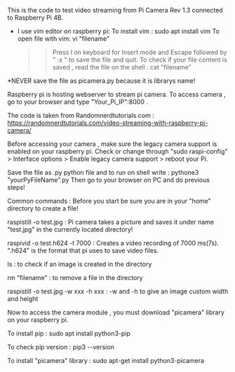 This is the code to test video streaming from Pi Camera Rev 1.3 connected to Raspberry Pi 4B.
* I use vim editor on raspberry pi: 
  To install vim : sudo apt install vim
  To open file with vim: vi "filename" 
  >> Press I on keyboard for Insert mode and Escape followed by " :x " to save the file and quit.
  To check if your file content is saved , read the file on the shell : cat "filename" 

*NEVER save the file as picamera.py because it is librarys name!


Raspberry pi is hosting webserver to stream pi camera. To access camera , go to your browser and type "Your_Pi_IP":8000 . 

The code is taken from Randomnerdtutorials.com : https://randomnerdtutorials.com/video-streaming-with-raspberry-pi-camera/

Before accessing your camera , make sure the legacy camera support is enabled on your raspberry pi. Check or change through "sudo raspi-config" > Interface options > Enable legacy camera support > reboot your Pi.

Save the file as .py python file and to run on shell write : pythone3 "yourPyFileName".py
Then go to your browser on PC and do previous steps!

Common commands :  Before you start be sure you are in your "home" directory to create a file!
  
  raspistill -o test.jpg  : Pi camera takes a picture and saves it under name "test.jpg" in the currently located directory! 
  
  raspivid -o test.h624 -t 7000 : Creates a video recording of 7000 ms(7s). ".h624" is the format that pi uses to save video files.
  
  ls : to check if an image is created in the directory
  
  rm "filename" : to remove a file in the directory
  
  raspistill -o test.jpg -w xxx -h xxx : -w and -h to give an image custom width and height
  
Now to access the camera module , you must download "picamera" library on your raspberry pi.

   To install pip : sudo apt install python3-pip 
   
   To check pip version : pip3 --version
   
   To install "picamera" library : sudo apt-get install python3-picamera
   
